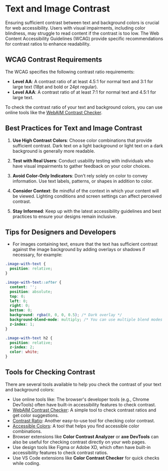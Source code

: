 # Text and Image Contrast

Ensuring sufficient contrast between text and background colors is crucial for web accessibility. Users with visual impairments, including color blindness, may struggle to read content if the contrast is too low. The Web Content Accessibility Guidelines (WCAG) provide specific recommendations for contrast ratios to enhance readability.

## WCAG Contrast Requirements

The WCAG specifies the following contrast ratio requirements:

- **Level AA**: A contrast ratio of at least 4.5:1 for normal text and 3:1 for large text (18pt and bold or 24pt regular).
- **Level AAA**: A contrast ratio of at least 7:1 for normal text and 4.5:1 for large text.

To check the contrast ratio of your text and background colors, you can use online tools like the [WebAIM Contrast Checker](https://webaim.org/resources/contrastchecker/).

## Best Practices for Text and Image Contrast

1. **Use High Contrast Colors**: Choose color combinations that provide sufficient contrast. Dark text on a light background or light text on a dark background is generally more readable.

2. **Test with Real Users**: Conduct usability testing with individuals who have visual impairments to gather feedback on your color choices.

3. **Avoid Color-Only Indicators**: Don’t rely solely on color to convey information. Use text labels, patterns, or shapes in addition to color.

4. **Consider Context**: Be mindful of the context in which your content will be viewed. Lighting conditions and screen settings can affect perceived contrast.

5. **Stay Informed**: Keep up with the latest accessibility guidelines and best practices to ensure your designs remain inclusive.

## Tips for Designers and Developers

- For images containing text, ensure that the text has sufficient contrast against the image background by adding overlays or shadows if necessary, for example:

```css
.image-with-text {
  position: relative;
}

.image-with-text::after {
  content: '';
  position: absolute;
  top: 0;
  left: 0;
  right: 0;
  bottom: 0;
  background: rgba(0, 0, 0, 0.5); /* Dark overlay */
  background-blend-mode: multiply; /* You can use multiple blend modes separated by commas (e.g., multiply, screen) */
  z-index: 1;
}

.image-with-text h2 {
  position: relative;
  z-index: 2;
  color: white;
}
```

## Tools for Checking Contrast

There are several tools available to help you check the contrast of your text and background colors:

- Use online tools like: The browser's developer tools (e.g., Chrome DevTools) often have built-in accessibility features to check contrast.
- [WebAIM Contrast Checker](https://webaim.org/resources/contrastchecker/): A simple tool to check contrast ratios and get color suggestions.
- [Contrast Ratio](https://contrast-ratio.com/): Another easy-to-use tool for checking color contrast.
- [Accessible Colors](https://accessible-colors.com/): A tool that helps you find accessible color combinations.
- Browser extensions like **Color Contrast Analyzer** or **axe DevTools** can also be useful for checking contrast directly on your web pages.
- Use design tools like Figma or Adobe XD, which often have built-in accessibility features to check contrast ratios.
- Use VS Code extensions like **Color Contrast Checker** for quick checks while coding.
